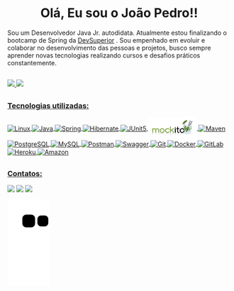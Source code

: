 <h1 align="center">Olá, Eu sou o João Pedro!!</h1>

Sou um Desenvolvedor Java Jr. autodidata. Atualmente estou finalizando o bootcamp de Spring da [DevSuperior](https://devsuperior.com.br/bootcamp) . Sou empenhado em evoluir e colaborar no desenvolvimento das pessoas e projetos, busco sempre aprender novas tecnologias realizando cursos e desafios práticos constantemente.
  
##
<div align="left">
  <a href="https://github.com/jpdal98">
  <img height="180em" src="https://github-readme-stats.vercel.app/api?username=jpdal98&show_icons=true&theme=radical&include_all_commits=true&count_private=true"/>
  <img height="180em" src="https://github-readme-stats.vercel.app/api/top-langs/?username=jpdal98&layout=compact&langs_count=7&theme=radical"/>
</div>

##
### Tecnologias utilizadas:
  <img align="center" alt="Linux" height="48" width="48" src="https://img.icons8.com/color/48/000000/ubuntu--v1.png">
  <img align="center" alt="Java" height="55" width="45" src="https://cdn.jsdelivr.net/gh/devicons/devicon/icons/java/java-original.svg">
  <img align = "center" alt="Spring" width="43" height="43" src="https://devkico.itexto.com.br/wp-content/uploads/2014/08/spring-boot-project-logo.png"/> 
  <img align = "center" alt="Hibernate" width="120" height="67" src="https://cdn.icon-icons.com/icons2/2699/PNG/512/hibernate_logo_icon_169034.png"/> 
  <img align="center" alt="JUnit5" height="38" width="37" src="https://i.imgur.com/co3aDyw.png">
  <img align="center" alt="Mockito" height="50" width="110" src="https://raw.githubusercontent.com/mockito/mockito/main/src/javadoc/org/mockito/logo.png">
  <img align="center" alt="Maven" height="38" width="37" src="https://cdn.icon-icons.com/icons2/2107/PNG/512/file_type_maven_icon_130397.png">
  <img align="center" alt="PostgreSQL" height="45" width="50" src="https://icongr.am/devicon/postgresql-original.svg?size=128&color=currentColor">
  <img align="center" alt="MySQL" height="70" width="60" src="https://icongr.am/devicon/mysql-original-wordmark.svg?size=128&color=currentColor">
  <img align = "center" alt="Postman" width="38" height="38" src="https://i.imgur.com/WVuA8RH.png"/>
  <img align = "center" alt="Swagger" width="51" height="41" src="https://phauer.com/blog/2015/0728-enriching-restful-services-swagger/swagger-logo-300x239.png"/>
  <img align = "center" alt="Git" width="38" height="37" src="https://i.imgur.com/5pIevzW.png"/>
  <img align = "center" alt="Docker" width="60" height="60" src="https://icongr.am/devicon/docker-original.svg?size=128&color=currentColor"/>
  <img align = "center" alt="GitLab" width="38" height="38" src="https://cdn.jsdelivr.net/gh/devicons/devicon/icons/gitlab/gitlab-original.svg"/>
  <img align = "center" alt="Heroku" width="36" height="36" src="https://cdn.jsdelivr.net/gh/devicons/devicon/icons/heroku/heroku-original.svg"/>
  <img align = "center" alt="Amazon" width="45" height="50" src="https://img.icons8.com/color/344/amazon-web-services.png"/>


##
### Contatos:
<div> 
  <a href = "https://www.instagram.com/joaopedro6731/"><img src="https://img.shields.io/badge/Instagram-E4405F?style=for-the-badge&logo=instagram&logoColor=white" target="_blank"></a>
  <a href="https://linkedin.com/in/joão-pedro-dos-anjos-lopes-8725bb210" target="_blank"><img src="https://img.shields.io/badge/-LinkedIn-%230077B5?style=for-the-badge&logo=linkedin&logoColor=white" target="_blank"></a>
  <a href = "mailto:jpdal98@gmail.com"><img src="https://img.shields.io/badge/Gmail-D14836?style=for-the-badge&logo=gmail&logoColor=white" target="_blank"></a>

  ![Snake animation](https://github.com/jpdal98/jpdal98/blob/output/github-contribution-grid-snake.svg)
  
  </div>
